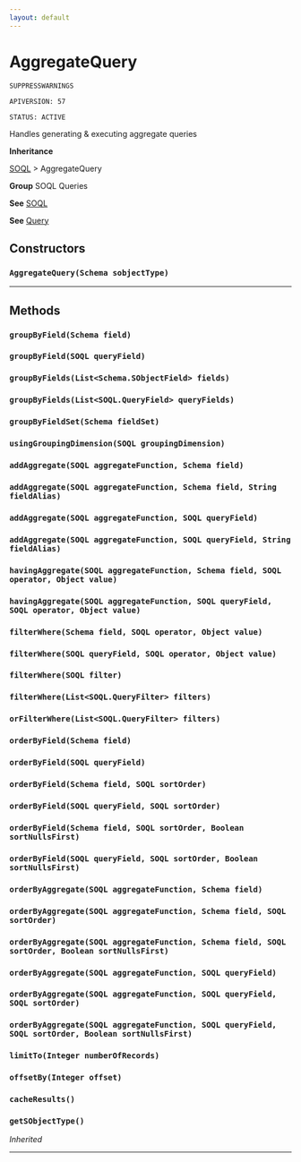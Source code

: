 ```yaml
---
layout: default
---
```

# AggregateQuery

`SUPPRESSWARNINGS`

`APIVERSION: 57`

`STATUS: ACTIVE`

Handles generating & executing aggregate queries


**Inheritance**

[SOQL](./SOQL.md)
 &gt; 
AggregateQuery


**Group** SOQL Queries


**See** [SOQL](./SOQL.md)


**See** [Query](./Query.md)

## Constructors
### `AggregateQuery(Schema sobjectType)`
---
## Methods
### `groupByField(Schema field)`
### `groupByField(SOQL queryField)`
### `groupByFields(List<Schema.SObjectField> fields)`
### `groupByFields(List<SOQL.QueryField> queryFields)`
### `groupByFieldSet(Schema fieldSet)`
### `usingGroupingDimension(SOQL groupingDimension)`
### `addAggregate(SOQL aggregateFunction, Schema field)`
### `addAggregate(SOQL aggregateFunction, Schema field, String fieldAlias)`
### `addAggregate(SOQL aggregateFunction, SOQL queryField)`
### `addAggregate(SOQL aggregateFunction, SOQL queryField, String fieldAlias)`
### `havingAggregate(SOQL aggregateFunction, Schema field, SOQL operator, Object value)`
### `havingAggregate(SOQL aggregateFunction, SOQL queryField, SOQL operator, Object value)`
### `filterWhere(Schema field, SOQL operator, Object value)`
### `filterWhere(SOQL queryField, SOQL operator, Object value)`
### `filterWhere(SOQL filter)`
### `filterWhere(List<SOQL.QueryFilter> filters)`
### `orFilterWhere(List<SOQL.QueryFilter> filters)`
### `orderByField(Schema field)`
### `orderByField(SOQL queryField)`
### `orderByField(Schema field, SOQL sortOrder)`
### `orderByField(SOQL queryField, SOQL sortOrder)`
### `orderByField(Schema field, SOQL sortOrder, Boolean sortNullsFirst)`
### `orderByField(SOQL queryField, SOQL sortOrder, Boolean sortNullsFirst)`
### `orderByAggregate(SOQL aggregateFunction, Schema field)`
### `orderByAggregate(SOQL aggregateFunction, Schema field, SOQL sortOrder)`
### `orderByAggregate(SOQL aggregateFunction, Schema field, SOQL sortOrder, Boolean sortNullsFirst)`
### `orderByAggregate(SOQL aggregateFunction, SOQL queryField)`
### `orderByAggregate(SOQL aggregateFunction, SOQL queryField, SOQL sortOrder)`
### `orderByAggregate(SOQL aggregateFunction, SOQL queryField, SOQL sortOrder, Boolean sortNullsFirst)`
### `limitTo(Integer numberOfRecords)`
### `offsetBy(Integer offset)`
### `cacheResults()`
### `getSObjectType()`

*Inherited*

---
